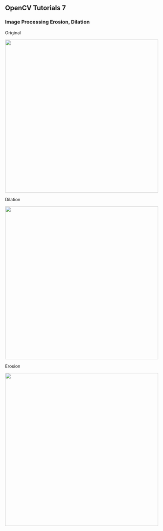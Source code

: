 ## OpenCV Tutorials 7

### Image Processing Erosion, Dilation

Original

<img width=500 src="https://user-images.githubusercontent.com/44635266/63210062-41e4ae00-c124-11e9-8724-d2e156aaaf06.png">

Dilation

<img width=500 src="https://user-images.githubusercontent.com/44635266/63210063-41e4ae00-c124-11e9-8ea8-6d9461882806.png">

Erosion

<img width=500 src="https://user-images.githubusercontent.com/44635266/63210064-427d4480-c124-11e9-89d8-1dffbd7d6c02.png">